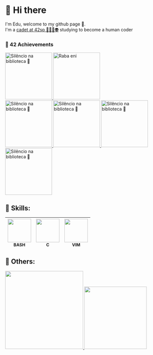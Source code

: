 # 👋 Hi there 
I'm Edu, welcome to my github page 🤠.<br>
I'm a <a href="https://profile.intra.42.fr/users/etachott" target="_blank">cadet at 42sp 👨‍🚀🚀👽</a> studying to become a <bold>human coder</bold><br>

### 🤖 42 Achievements 
<a href="https://github.com/andreyvdl/42-libft" target="_blank">
<img src="./images/libftm.png" alt="Silêncio na biblioteca 🤫" width="150" height="150">
</a>
<a href="https://github.com/andreyvdl/42-get-next-line" target="_blank">
<img src="./images/get_next_linem.png" alt="Raba eni" width="150" height="150">
</a><br>
<a href="https://github.com/andreyvdl/42-libft" target="_blank">
<img src="./images/libftm.png" alt="Silêncio na biblioteca 🤫" width="150" height="150">
</a>
<a href="https://github.com/andreyvdl/42-libft" target="_blank">
<img src="./images/libftm.png" alt="Silêncio na biblioteca 🤫" width="150" height="150">
</a>
<a href="https://github.com/andreyvdl/42-libft" target="_blank">
<img src="./images/libftm.png" alt="Silêncio na biblioteca 🤫" width="150" height="150">
</a>
<a href="https://github.com/andreyvdl/42-libft" target="_blank">
<img src="./images/libftm.png" alt="Silêncio na biblioteca 🤫" width="150" height="150">
</a>

## 🔰 Skills: 
<img src="https://cdn.jsdelivr.net/gh/devicons/devicon/icons/bash/bash-original.svg" width="75" height="75"><br><sub>BASH</sub> | <img src="https://cdn.jsdelivr.net/gh/devicons/devicon/icons/c/c-plain.svg" width="75" height="75"><br><sub>C</sub> | <img src="https://cdn.jsdelivr.net/gh/devicons/devicon/icons/vim/vim-original.svg" width="75" height="75"><br><sub>VIM</sub> 
:---: | :---: | :---: 

## 🧠 Others:
<a href="https://github.com/0xEDU">
<img width="250em" src="https://github-readme-stats.vercel.app/api/top-langs/?username=0xEDU&langs_count=7&theme=chartreuse-dark"/>
<img height="200em" src="https://github-readme-stats.vercel.app/api?username=0xEDU&show_icons=true&theme=chartreuse-dark&include_all_commits=true&count_private=true"/>
<br>

